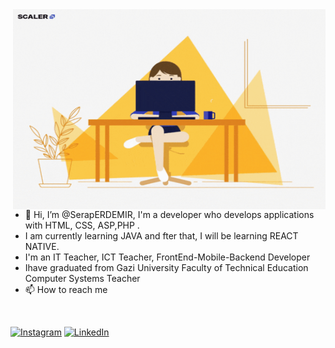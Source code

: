 <img align="right" alt="GIF" src="giphy.gif" width="500" height="320" />

- 👋 Hi, I’m @SerapERDEMIR, I'm a developer who develops applications with HTML, CSS, ASP,PHP .
- I am currently learning JAVA and fter that, I will be learning REACT NATIVE.
- I'm an IT Teacher, ICT Teacher, FrontEnd-Mobile-Backend Developer 
- Ihave graduated from Gazi University Faculty of Technical Education Computer Systems Teacher
- 📫 How to reach me
<br />

[![Instagram](https://img.shields.io/badge/Instagram-%23E4405F.svg?logo=Instagram&logoColor=white)](https://instagram.com/serap_kutay) [![LinkedIn](https://img.shields.io/badge/LinkedIn-%230077B5.svg?logo=linkedin&logoColor=white)](https://linkedin.com/in/serap-erdemir) 

<br />


[instagram]: https://www.instagram.com/serap_kutay
[linkedin]: https://www.linkedin.com/in/serap-erdemir/
[gmail]: mailto:serap.kutay.44@gmail.com
<br />



